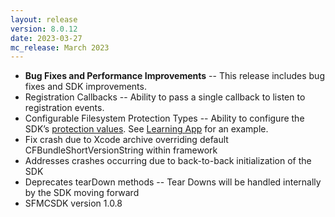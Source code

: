 ```yaml
---
layout: release
version: 8.0.12
date: 2023-03-27
mc_release: March 2023
---
```


* **Bug Fixes and Performance Improvements** -- This release includes bug fixes and SDK improvements.
* Registration Callbacks -- Ability to pass a single callback to listen to registration events.
* Configurable Filesystem Protection Types -- Ability to configure the SDK’s [protection values](https://developer.apple.com/documentation/foundation/fileprotectiontype). See [Learning App](https://github.com/salesforce-marketingcloud/MarketingCloudSDK-iOS/tree/spm/examples/LearningApp/LearningApp) for an example.
* Fix crash due to Xcode archive overriding default CFBundleShortVersionString within framework
* Addresses crashes occurring due to back-to-back initialization of the SDK
* Deprecates tearDown methods -- Tear Downs will be handled internally by the SDK moving forward
* SFMCSDK version 1.0.8
